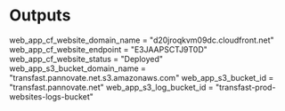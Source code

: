 # Outputs

web_app_cf_website_domain_name = "d20jroqkvm09dc.cloudfront.net"
web_app_cf_website_endpoint = "E3JAAPSCTJ9T0D"
web_app_cf_website_status = "Deployed"
web_app_s3_bucket_domain_name = "transfast.pannovate.net.s3.amazonaws.com"
web_app_s3_bucket_id = "transfast.pannovate.net"
web_app_s3_log_bucket_id = "transfast-prod-websites-logs-bucket"
